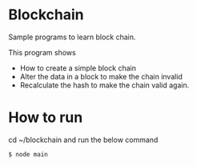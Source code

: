 # Blockchain
Sample programs to learn block chain.


This program shows 
* How to create a simple block chain
* Alter the data in a block to make the chain invalid
* Recalculate the hash to make the chain valid again.

# How to run
cd ~/blockchain and run the below command

```
$ node main

```

